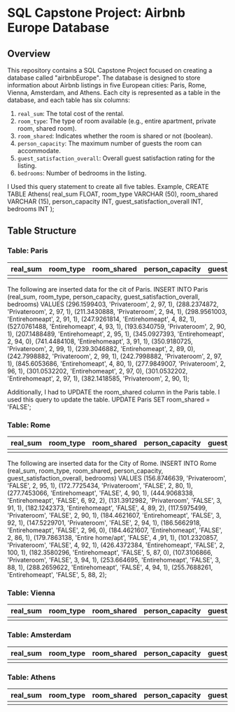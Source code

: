 # SQL Capstone Project: Airbnb Europe Database

## Overview

This repository contains a SQL Capstone Project focused on creating a database called "airbnbEurope". The database is designed to store information about Airbnb listings in five European cities: Paris, Rome, Vienna, Amsterdam, and Athens. Each city is represented as a table in the database, and each table has six columns:

1. `real_sum`: The total cost of the rental.
2. `room_type`: The type of room available (e.g., entire apartment, private room, shared room).
3. `room_shared`: Indicates whether the room is shared or not (boolean).
4. `person_capacity`: The maximum number of guests the room can accommodate.
5. `guest_satisfaction_overall`: Overall guest satisfaction rating for the listing.
6. `bedrooms`: Number of bedrooms in the listing.

I Used this query statement to create all five tables. Example,
CREATE TABLE Athens(
real_sum FLOAT,
room_type VARCHAR (50),
room_shared VARCHAR (15),
person_capacity INT,
guest_satisfaction_overall INT,
bedrooms INT
);

## Table Structure

### Table: Paris

| real_sum | room_type       | room_shared | person_capacity | guest_satisfaction_overall | bedrooms |
|----------|-----------------|-------------|-----------------|----------------------------|----------|
|          |                 |             |                 |                            |          |

The following are inserted data for the cit of Paris.
INSERT INTO Paris (real_sum, room_type, person_capacity, guest_satisfaction_overall, bedrooms) 
VALUES
(296.1599403, 'Privateroom', 2, 97, 1), 
(288.2374872, 'Privateroom', 2, 97, 1), 
(211.3430888, 'Privateroom', 2, 94, 1), 
(298.9561003, 'Entirehomeapt', 2, 91, 1), 
(247.9261814, 'Entirehomeapt', 4, 82, 1), 
(527.0761488, 'Entirehomeapt', 4, 93, 1), 
(193.6340759, 'Privateroom', 2, 90, 1), 
(207.1488489, 'Entirehomeapt', 2, 95, 1), 
(345.0927393, 'Entirehomeapt', 2, 94, 0), 
(741.4484108, 'Entirehomeapt', 3, 91, 1), 
(350.9180725, 'Privateroom', 2, 99, 1), 
(239.3046882, 'Entirehomeapt', 2, 89, 0), 
(242.7998882, 'Privateroom', 2, 99, 1), 
(242.7998882, 'Privateroom', 2, 97, 1), 
(845.6053686, 'Entirehomeapt', 4, 80, 1), 
(277.9849007, 'Privateroom', 2, 96, 1), 
(301.0532202, 'Entirehomeapt', 2, 97, 0), 
(301.0532202, 'Entirehomeapt', 2, 97, 1), 
(382.1418585, 'Privateroom', 2, 90, 1);

Additionally, I had to UPDATE the room_shared column in the Paris table. I used this query to update the table.
UPDATE Paris
SET room_shared = 'FALSE';

### Table: Rome

| real_sum | room_type       | room_shared | person_capacity | guest_satisfaction_overall | bedrooms |
|----------|-----------------|-------------|-----------------|----------------------------|----------|
|          |                 |             |                 |                            |          |

The following are inserted data for the City of Rome.
INSERT INTO Rome (real_sum, room_type, room_shared, person_capacity, guest_satisfaction_overall, bedrooms) VALUES
(156.8746639, 'Privateroom', 'FALSE', 2, 95, 1),
(172.7725434, 'Privateroom', 'FALSE', 2, 80, 1),
(277.7453066, 'Entirehomeapt', 'FALSE', 4, 90, 1),
(444.9068338, 'Entirehomeapt', 'FALSE', 6, 92, 2),
(131.3912982, 'Privateroom', 'FALSE', 3, 91, 1),
(182.1242373, 'Entirehomeapt', 'FALSE', 4, 89, 2),
(117.5975499, 'Privateroom', 'FALSE', 2, 90, 1),
(184.4621607, 'Entirehomeapt', 'FALSE', 3, 92, 1),
(147.5229701, 'Privateroom', 'FALSE', 2, 94, 1),
(186.5662918, 'Entirehomeapt', 'FALSE', 2, 96, 0),
(184.4621607, 'Entirehomeapt', 'FALSE', 2, 86, 1),
(179.7863138, 'Entire home/apt', 'FALSE', 4 ,91, 1),
(101.2320857, 'Privateroom', 'FALSE', 4, 92, 1),
(426.4372384, 'Entirehomeapt', 'FALSE', 2, 100, 1),
(182.3580296, 'Entirehomeapt', 'FALSE', 5, 87, 0),
(107.3106866, 'Privateroom', 'FALSE', 3, 94, 1),
(253.664695, 'Entirehomeapt', 'FALSE', 3, 88, 1),
(288.2659622, 'Entirehomeapt', 'FALSE', 4, 94, 1),
(255.7688261, 'Entirehomeapt', 'FALSE', 5, 88, 2);

### Table: Vienna

| real_sum | room_type       | room_shared | person_capacity | guest_satisfaction_overall | bedrooms |
|----------|-----------------|-------------|-----------------|----------------------------|----------|
|          |                 |             |                 |                            |          |

### Table: Amsterdam

| real_sum | room_type       | room_shared | person_capacity | guest_satisfaction_overall | bedrooms |
|----------|-----------------|-------------|-----------------|----------------------------|----------|
|          |                 |             |                 |                            |          |

### Table: Athens

| real_sum | room_type       | room_shared | person_capacity | guest_satisfaction_overall | bedrooms |
|----------|-----------------|-------------|-----------------|----------------------------|----------|
|          |                 |             |                 |                            |          |
